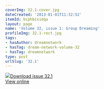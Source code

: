```yaml
---
coverImg: 32.1-cover.jpg
dateCreated: '2013-01-01T11:32:52'
itemId: bcphbzxidqa
layout: page
name: 'Volume 32, issue 1: Group Dreaming'
profileImg: 32.1-rect.jpg
tags:
- hasAuthor: dreamnetwork
- hasTag: dream-network-volume-32
- hasTag: dreamnetwork
type: post
urlSlug: '32.1'
---
```

<img class="card-journal-img" src="../images/32.1-rect.jpg"/><a href="../files/pdfs/Volume_32/32.1_group_dreaming.pdf" download="">Download issue 32.1</a><br><a href="../files/pdfs/Volume_32/32.1_group_dreaming.pdf">View online</a>